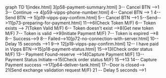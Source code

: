 graph TD
1[index.html]
3[p58-payment-summary.html]
3-- Cancel BTN -->1
3-- Continue --> 4[p59-vipps-phone-number.html]
4-- Cancel BTN --> 1
4-- Send BTN --> 5[p19-vipps-pay-confirm.html]
5-- Cancel BTN -->1
5--Send-->11[p73-preparing-for-payment.html]
11-->6(Check Token M/F)
6-- Token exists --> 7(Token Valid M/F)
6-- Token doesn't exist -->8(Get new token M/F)
7-- Token is valid -->9(Initiate Payment M/F)
7-- Token is expired -->8
8-- Success-->9
8-- Failed-->10[p72-no-connection-with-server.html]
10-- Delay 15 seconds -->1
9--> 12[p19-vipps-pay-confirm.html]
12-- I have paid in Vipps BTN-->15[p18-payment-status.html]
15-->13(Check order status M/F)
13-- Payment Found-reserve -->14[Capture Payment M/F]
13-- Payment Status Initiate-->15(Check order status M/F)
15-->13
14-- Capture Payment success -->17[p64-deliver-tank.html]
17--Door is closed-->
21(Send exchange validation request M/F)
21 -- Delay 5 seconds -->1
